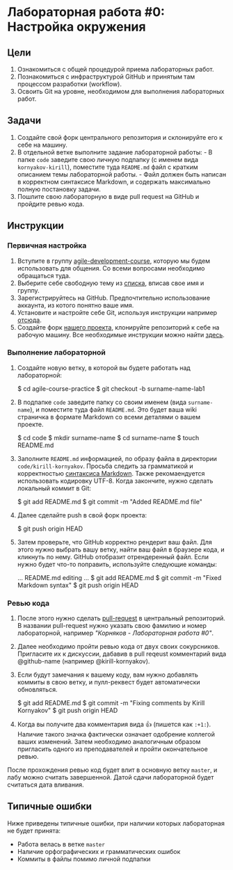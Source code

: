 # Лабораторная работа #0: Настройка окружения

## Цели

  1. Ознакомиться с общей процедурой приема лабораторных работ.
  1. Познакомиться с инфраструктурой GitHub и принятым там процессом разработки
     (workflow).
  1. Освоить Git на уровне, необходимом для выполнения лабораторных работ.

## Задачи

  1. Создайте свой форк центрального репозитория и склонируйте его к себе на
     машину.
  2. В отдельной ветке выполните задание лабораторной работы:
    - В папке `code` заведите свою личную подпапку (с именем вида
      `kornyakov-kirill`), поместите туда `README.md` файл с кратким описанием
      темы лабораторной работы.
    - Файл должен быть написан в корректном синтаксисе Markdown, и содержать
      максимально полную постановку задачи.
  3. Пошлите свою лабораторную в виде pull request на GitHub и пройдите ревью
     кода.

## Инструкции

### Первичная настройка

  1. Вступите в группу [agile-development-course][group], которую мы будем
     использовать для общения. Со всеми вопросами необходимо обращаться туда.
  1. Выберите себе свободную тему из [списка][topics], вписав свое имя и группу.
  1. Зарегистрируйтесь на GitHub. Предпочтительно использование аккаунта, из
     котого понятно ваше имя.
  1. Установите и настройте себе Git, используя инструкции например [отсюда][help-git].
  1. Создайте форк [нашего проекта][central-repo], клонируйте репозиторий к себе
     на рабочую машину. Все необходимые инструкции можно найти [здесь][help-fork].

### Выполнение лабораторной

  1. Создайте новую ветку, в которой вы будете работать над лабораторной:

        $ cd agile-course-practice
        $ git checkout -b surname-name-lab1

  1. В подпапке `code` заведите папку со своим именем (вида `surname-name`), и
     поместите туда файл `README.md`. Это будет ваша wiki страничка в формате
     Markdown со всеми деталями о вашем проекте.

        $ cd code
        $ mkdir surname-name
        $ cd surname-name
        $ touch README.md

  1. Заполните `README.md` информацией, по образу файла в директории
     `code/kirill-kornyakov`. Просьба следить за грамматикой и корректностью
     [синтаксиса Markdown][gfm]. Также рекомаендуется использовать кодировку
     UTF-8. Когда закончите, нужно сделать локальный коммит в Git:

        $ git add README.md
        $ git commit -m "Added README.md file"

  1. Далее сделайте push в свой форк проекта:

        $ git push origin HEAD

  1. Затем проверьте, что GitHub корректно рендерит ваш файл. Для этого нужно
     выбрать вашу ветку, найти ваш файл в браузере кода, и кликнуть по нему.
     GitHub отобразит отрендеренный файл. Если нужно будет что-то поправить,
     используйте следующие команды:

        ... README.md editing ...
        $ git add README.md
        $ git commit -m "Fixed Markdown syntax"
        $ git push origin HEAD

### Ревью кода

  1. После этого нужно сделать [pull-request][help-pr] в центральный
     репозиторий. В названии pull-request нужно указать свою фамилию и номер
     лабораторной, например _"Корняков - Лабораторная работа #0"_.
  1. Далее необходимо пройти ревью кода от двух своих сокурсников. Пригласите их
     к дискуссии, дабавив в pull reqeust комментарий вида @github-name (например
     @kirill-kornyakov).
  1. Если будут замечания к вашему коду, вам нужно добавлять коммиты в
     свою ветку, и пулл-реквест будет автоматически обновляться.

        $ git add README.md
        $ git commit -m "Fixing comments by Kirill Kornyakov"
        $ git push origin HEAD

  1. Когда вы получите два комментария вида :+1: (пишется как `:+1:`). Наличие
     такого значка фактически означает одобрение коллегой ваших изменений. Затем
     необходимо аналогичным образом пригласить одного из преподавателей и пройти
     окончательное ревью.

После прохождения ревью код будет влит в основную ветку `master`, и лабу можно
считать завершенной. Датой сдачи лабораторной будет считаться дата вливания.

## Типичные ошибки

Ниже приведены типичные ошибки, при наличии которых лабораторная не будет
принята:

  - Работа велась в ветке `master`
  - Наличие орфографических и грамматических ошибок
  - Коммиты в файлы помимо личной подпапки

<!-- LINKS -->

[group]:        https://groups.google.com/forum/?hl=ru#!forum/agile-development-course
[topics]:       https://docs.google.com/spreadsheet/ccc?key=0AsBBkrQIoSbjdGh5UFhSRVdQZmZhWXJLNjhwV08zU0E&usp=drive_web&authkey=CNXx0YMC&authkey=CNXx0YMC#gid=8
[central-repo]: https://github.com/UNN-VMK-Software/agile-course-practice
[help-git]:     https://help.github.com/articles/set-up-git
[help-fork]:    https://help.github.com/articles/fork-a-repo
[help-pr]:      https://help.github.com/articles/using-pull-requests
[gfm]:          https://help.github.com/articles/github-flavored-markdown
